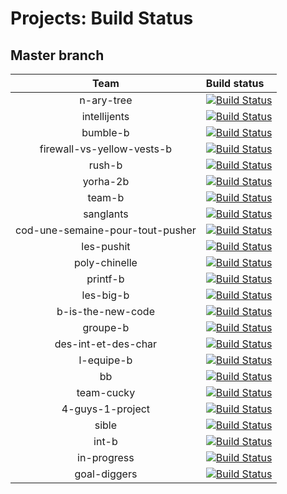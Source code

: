 # Projects: Build Status

## Master branch

| Team     | Build status |
| :----------: |:----------------------|
| n-ary-tree | [![Build Status](https://travis-ci.com/PNS-PS5-1819/ps5-final-n-ary-tree.svg?token=hmknWjX5ytV9qyi4AERo&branch=master)](https://travis-ci.com/PNS-PS5-1819/ps5-final-n-ary-tree) |
| intellijents | [![Build Status](https://travis-ci.com/PNS-PS5-1819/ps5-final-intellijents.svg?token=hmknWjX5ytV9qyi4AERo&branch=master)](https://travis-ci.com/PNS-PS5-1819/ps5-final-intellijents) |
|bumble-b | [![Build Status](https://travis-ci.com/PNS-PS5-1819/ps5-final-bumble-b.svg?token=hmknWjX5ytV9qyi4AERo&branch=master)](https://travis-ci.com/PNS-PS5-1819/ps5-final-bumble-b)|  
|firewall-vs-yellow-vests-b | [![Build Status](https://travis-ci.com/PNS-PS5-1819/ps5-final-firewall-vs-yellow-vests-b.svg?token=hmknWjX5ytV9qyi4AERo&branch=master)](https://travis-ci.com/PNS-PS5-1819/ps5-final-firewall-vs-yellow-vests-b)|
|rush-b | [![Build Status](https://travis-ci.com/PNS-PS5-1819/ps5-final-rush-b.svg?token=hmknWjX5ytV9qyi4AERo&branch=master)](https://travis-ci.com/PNS-PS5-1819/ps5-final-rush-b)|
|yorha-2b | [![Build Status](https://travis-ci.com/PNS-PS5-1819/ps5-final-yorha-2b.svg?token=hmknWjX5ytV9qyi4AERo&branch=master)](https://travis-ci.com/PNS-PS5-1819/ps5-final-yorha-2b)|
|team-b | [![Build Status](https://travis-ci.com/PNS-PS5-1819/ps5-final-team-b.svg?token=hmknWjX5ytV9qyi4AERo&branch=master)](https://travis-ci.com/PNS-PS5-1819/ps5-final-team-b)|
|sanglants | [![Build Status](https://travis-ci.com/PNS-PS5-1819/ps5-final-sanglants.svg?token=hmknWjX5ytV9qyi4AERo&branch=master)](https://travis-ci.com/PNS-PS5-1819/ps5-final-sanglants)|
|cod-une-semaine-pour-tout-pusher | [![Build Status](https://travis-ci.com/PNS-PS5-1819/ps5-final-cod-une-semaine-pour-tout-pusher.svg?token=hmknWjX5ytV9qyi4AERo&branch=master)](https://travis-ci.com/PNS-PS5-1819/ps5-final-cod-une-semaine-pour-tout-pusher)|
|les-pushit | [![Build Status](https://travis-ci.com/PNS-PS5-1819/ps5-final-les-pushit.svg?token=hmknWjX5ytV9qyi4AERo&branch=master)](https://travis-ci.com/PNS-PS5-1819/ps5-final-les-pushit)|
|poly-chinelle | [![Build Status](https://travis-ci.com/PNS-PS5-1819/ps5-final-poly-chinelle.svg?token=hmknWjX5ytV9qyi4AERo&branch=master)](https://travis-ci.com/PNS-PS5-1819/ps5-final-poly-chinelle)|
|printf-b | [![Build Status](https://travis-ci.com/PNS-PS5-1819/ps5-final-printf-b.svg?token=hmknWjX5ytV9qyi4AERo&branch=master)](https://travis-ci.com/PNS-PS5-1819/ps5-final-printf-b)|
|les-big-b | [![Build Status](https://travis-ci.com/PNS-PS5-1819/ps5-final-les-big-b.svg?token=hmknWjX5ytV9qyi4AERo&branch=master)](https://travis-ci.com/PNS-PS5-1819/ps5-final-les-big-b)|
|b-is-the-new-code |  [![Build Status](https://travis-ci.com/PNS-PS5-1819/ps5-final-b-is-the-new-code.svg?token=hmknWjX5ytV9qyi4AERo&branch=master)](https://travis-ci.com/PNS-PS5-1819/ps5-final-b-is-the-new-code)|
|groupe-b | [![Build Status](https://travis-ci.com/PNS-PS5-1819/ps5-final-groupe-b.svg?token=hmknWjX5ytV9qyi4AERo&branch=master)](https://travis-ci.com/PNS-PS5-1819/ps5-final-groupe-b)|
|des-int-et-des-char | [![Build Status](https://travis-ci.com/PNS-PS5-1819/ps5-final-des-int-et-des-char.svg?token=hmknWjX5ytV9qyi4AERo&branch=master)](https://travis-ci.com/PNS-PS5-1819/ps5-final-des-int-et-des-char)|
|l-equipe-b | [![Build Status](https://travis-ci.com/PNS-PS5-1819/ps5-final-l-equipe-b.svg?token=hmknWjX5ytV9qyi4AERo&branch=master)](https://travis-ci.com/PNS-PS5-1819/ps5-final-l-equipe-b)|
|bb | [![Build Status](https://travis-ci.com/PNS-PS5-1819/ps5-final-bb.svg?token=hmknWjX5ytV9qyi4AERo&branch=master)](https://travis-ci.com/PNS-PS5-1819/ps5-final-bb)|
|team-cucky | [![Build Status](https://travis-ci.com/PNS-PS5-1819/ps5-final-team-cucky.svg?token=hmknWjX5ytV9qyi4AERo&branch=master)](https://travis-ci.com/PNS-PS5-1819/ps5-final-team-cucky)|
|4-guys-1-project | [![Build Status](https://travis-ci.com/PNS-PS5-1819/ps5-final-4-guys-1-project.svg?token=hmknWjX5ytV9qyi4AERo&branch=master)](https://travis-ci.com/PNS-PS5-1819/ps5-final-4-guys-1-project)|
|sible | [![Build Status](https://travis-ci.com/PNS-PS5-1819/ps5-final-sible.svg?token=hmknWjX5ytV9qyi4AERo&branch=master)](https://travis-ci.com/PNS-PS5-1819/ps5-final-sible)|
|int-b |  [![Build Status](https://travis-ci.com/PNS-PS5-1819/ps5-final-int-b.svg?token=hmknWjX5ytV9qyi4AERo&branch=master)](https://travis-ci.com/PNS-PS5-1819/ps5-final-int-b)|
|in-progress | [![Build Status](https://travis-ci.com/PNS-PS5-1819/ps5-final-in-progress.svg?token=hmknWjX5ytV9qyi4AERo&branch=master)](https://travis-ci.com/PNS-PS5-1819/ps5-final-in-progress)|
|goal-diggers | [![Build Status](https://travis-ci.com/PNS-PS5-1819/ps5-final-goal-diggers.svg?token=hmknWjX5ytV9qyi4AERo&branch=master)](https://travis-ci.com/PNS-PS5-1819/ps5-final-goal-diggers)|
 
